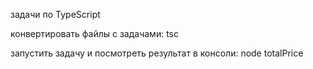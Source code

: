 задачи по TypeScript

конвертировать файлы с задачами: tsc

запустить задачу и посмотреть результат в консоли: node totalPrice
